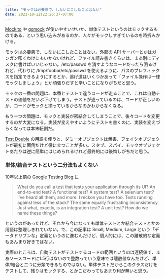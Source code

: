 ```yaml
---
title: "モックは必要悪で、しないにこしたことはない"
date: 2021-10-12T22:26:37-07:00
---
```

[Mockito](https://github.com/mockito/mockito) や [gomock](https://github.com/golang/mock) が使いやすいせいか、単体テストというのはモックするものである、という思い込みがあるのか、人々がモックしすぎているのを時折みかける。

モックは必要悪で、しないにこしたことはない。外部の API サーバーとかはガンガン叩くわけにもいかないけれど、ファイル読み書きくらいは、まあ別にディスクに書けばいいじゃない。/etc/passwd を消すようなコードだったら困るけれど、代わりに /tmp/foobar/etc/passwd を使えるように、パスのプレフィックスを指定できるようにするとか、逃げ道はいくつかあって「ファイル操作は一律モックしましょう」とか頑張りだすと辛いことになりがちだと思う。

モックの一番の問題は、本番とテストで違うコードが走ることで、これは自動テストの価値をだいぶ下げてしまう。テストが通っているのは、コードが正しいのか、コードがモックと揃っているからなのかわからなくなる。

もう一つの問題は、モックと実装が密結合してしまうことで、後々コードを変更するのが大変になる。実装が変えやすいようにテストを書くのに、実装を変えづらくなっては本末転倒だ。

[Test Double](https://martinfowler.com/bliki/TestDouble.html) の用語を使うと、ダミーオブジェクトは無害、フェイクオブジェクトが最初に面倒だけど役に立つことが多い。スタブ、スパイ、モックオブジェクトあたりは逆に簡単にはじめられるけれど最終的には後悔しがちだと思う。

### 単体/結合テストという二分法もよくない

10年以上前の [Google Testing Blog](https://testing.googleblog.com/2010/12/test-sizes.html) に

> What do you call a test that tests your application through its UI? An end-to-end test? A functional test? A system test? A selenium test? I’ve heard all them, and more. I reckon you have too. Tests running against less of the stack? The same equally frustrating inconsistency. Just what, exactly, is an integration test? A unit test? How do we name these things?

というのがあったけど、それから今になっても単体テストとか結合テストとかの用語は整理しきれていない。で、この記事は Small, Medium, Large という「データドリブンな」定義というのに進むんだけど、個人的には、この離散的な定義もあんまり好きではない。

実際のところは、自動テストがテストするコードの範囲というのは連続値で、まあソースコードに1.5行はないので整数っていう意味では離散値なんだけど、単体/結合と二つに分類できるものではない。単体テストだからこのクラスだけをテストして、残りはモックする、とかこだわってもあまり利が無いと思う。
